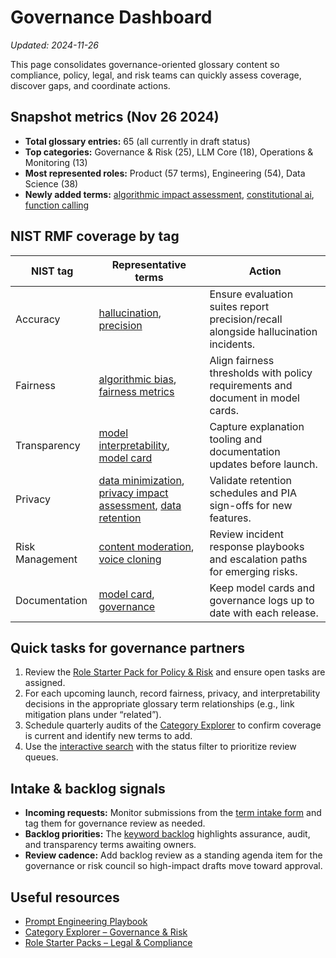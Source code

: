 # Governance Dashboard

_Updated: 2024-11-26_

This page consolidates governance-oriented glossary content so compliance, policy, legal,
and risk teams can quickly assess coverage, discover gaps, and coordinate actions.

## Snapshot metrics (Nov 26 2024)

- **Total glossary entries:** 65 (all currently in draft status)
- **Top categories:** Governance & Risk (25), LLM Core (18), Operations & Monitoring (13)
- **Most represented roles:** Product (57 terms), Engineering (54), Data Science (38)
- **Newly added terms:** [algorithmic impact assessment](terms/algorithmic-impact-assessment.md), [constitutional ai](terms/constitutional-ai.md), [function calling](terms/function-calling.md)

## NIST RMF coverage by tag

| NIST tag | Representative terms | Action |
| --- | --- | --- |
| Accuracy | [hallucination](terms/hallucination.md), [precision](terms/precision.md) | Ensure evaluation suites report precision/recall alongside hallucination incidents. |
| Fairness | [algorithmic bias](terms/algorithmic-bias.md), [fairness metrics](terms/fairness-metrics.md) | Align fairness thresholds with policy requirements and document in model cards. |
| Transparency | [model interpretability](terms/model-interpretability.md), [model card](terms/model-card.md) | Capture explanation tooling and documentation updates before launch. |
| Privacy | [data minimization](terms/data-minimization.md), [privacy impact assessment](terms/privacy-impact-assessment.md), [data retention](terms/data-retention.md) | Validate retention schedules and PIA sign-offs for new features. |
| Risk Management | [content moderation](terms/content-moderation.md), [voice cloning](terms/voice-cloning.md) | Review incident response playbooks and escalation paths for emerging risks. |
| Documentation | [model card](terms/model-card.md), [governance](terms/model-governance.md) | Keep model cards and governance logs up to date with each release. |

## Quick tasks for governance partners

1. Review the [Role Starter Pack for Policy & Risk](roles.md#policy--risk) and ensure open tasks are assigned.
2. For each upcoming launch, record fairness, privacy, and interpretability decisions in the appropriate glossary term relationships (e.g., link mitigation plans under “related”).
3. Schedule quarterly audits of the [Category Explorer](categories.md#governance--risk) to confirm coverage is current and identify new terms to add.
4. Use the [interactive search](search.md?category=Governance%20%26%20Risk) with the status filter to prioritize review queues.

## Intake & backlog signals

- **Incoming requests:** Monitor submissions from the [term intake form](term-request.md) and tag them for governance review as needed.
- **Backlog priorities:** The [keyword backlog](keyword-backlog.md#compliance--assurance) highlights assurance, audit, and transparency terms awaiting owners.
- **Review cadence:** Add backlog review as a standing agenda item for the governance or risk council so high-impact drafts move toward approval.

## Useful resources

- [Prompt Engineering Playbook](prompting.md)
- [Category Explorer – Governance & Risk](categories.md#governance--risk)
- [Role Starter Packs – Legal & Compliance](roles.md#legal--compliance)
